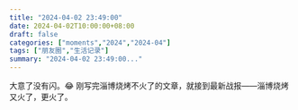 ```yaml
---
title: "2024-04-02 23:49:00"
date: 2024-04-02T10:00:00+08:00
draft: false
categories: ["moments","2024","2024-04"]
tags: ["朋友圈","生活记录"]
summary: "2024-04-02 23:49:00..."
---
```


大意了没有闪。😂 刚写完淄博烧烤不火了的文章，就接到最新战报——淄博烧烤又火了，更火了。

